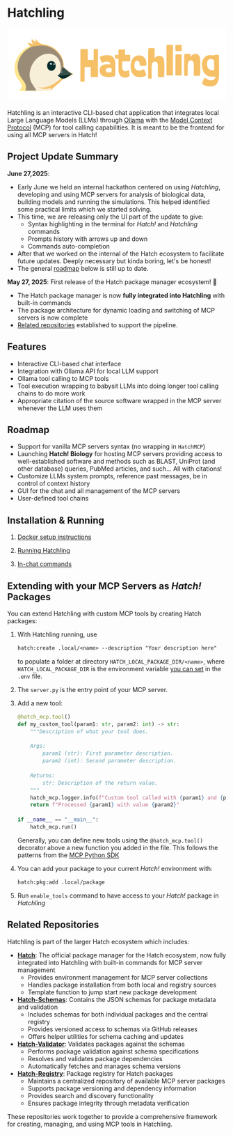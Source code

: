 # Hatchling

![Hatchling Logo](./doc/resources/images/Logo/hatchling_wide_dark_bg_transparent.png)

Hatchling is an interactive CLI-based chat application that integrates local Large Language Models (LLMs) through [Ollama](https://ollama.ai/) with the [Model Context Protocol](https://github.com/modelcontextprotocol) (MCP) for tool calling capabilities. It is meant to be the frontend for using all MCP servers in Hatch!

## Project Update Summary

**June 27,2025**:

- Early June we held an internal hackathon centered on using *Hatchling*, developing and using MCP servers for analysis of biological data, building models and running the simulations. This helped identified some practical limits which we started solving.
- This time, we are releasing only the UI part of the update to give:
  - Syntax highlighting in the terminal for *Hatch!* and *Hatchling* commands
  - Prompts history with arrows up and down
  - Commands auto-completion
- After that we worked on the internal of the Hatch ecosystem to facilitate future updates. Deeply necessary but kinda boring, let's be honest!
- The general [roadmap](#roadmap) below is still up to date.

**May 27, 2025**: First release of the Hatch package manager ecosystem! 🎉

- The Hatch package manager is now **fully integrated into Hatchling** with built-in commands
- The package architecture for dynamic loading and switching of MCP servers is now complete
- [Related repositories](#related-repositories) established to support the pipeline.

## Features

- Interactive CLI-based chat interface
- Integration with Ollama API for local LLM support
- Ollama tool calling to MCP tools
- Tool execution wrapping to babysit LLMs into doing longer tool calling chains to do more work
- Appropriate citation of the source software wrapped in the MCP server whenever the LLM uses them

## Roadmap

- Support for vanilla MCP servers syntax (no wrapping in `HatchMCP`)
- Launching **Hatch! Biology** for hosting MCP servers providing access to well-established software and methods such as BLAST, UniProt (and other database) queries, PubMed articles, and such... All with citations!
- Customize LLMs system prompts, reference past messages, be in control of context history
- GUI for the chat and all management of the MCP servers
- User-defined tool chains

## Installation & Running

1. [Docker setup instructions](./doc/articles/docker-setup.md)

2. [Running Hatchling](./doc/articles/running_hatchling.md)

3. [In-chat commands](./doc/articles/chat_commands.md)


## Extending with your MCP Servers as *Hatch!* Packages

You can extend Hatchling with custom MCP tools by creating Hatch packages:

1. With Hatchling running, use

    ```txt
    hatch:create .local/<name> --description "Your description here"
    ```

    to populate a folder at directory `HATCH_LOCAL_PACKAGE_DIR/<name>`, where `HATCH_LOCAL_PACKAGE_DIR` is the environment variable   [you can set](./doc/articles/running_hatchling.md#configuration) in the `.env` file.

2. The `server.py` is the entry point of your MCP server.

3. Add a new tool:

    ```python
    @hatch_mcp.tool()
    def my_custom_tool(param1: str, param2: int) -> str:
        """Description of what your tool does.
        
        Args:
            param1 (str): First parameter description.
            param2 (int): Second parameter description.
            
        Returns:
            str: Description of the return value.
        """
        hatch_mcp.logger.info(f"Custom tool called with {param1} and {param2}")
        return f"Processed {param1} with value {param2}"

    if __name__ == "__main__":
        hatch_mcp.run()
    ```

    Generally, you can define new tools using the `@hatch_mcp.tool()` decorator above a new function you added in the file. This follows the patterns from the [MCP Python SDK](https://github.com/modelcontextprotocol/python-sdk)

4. You can add your package to your current *Hatch!* environment with:

   ```bash
   hatch:pkg:add .local/package
   ```

5. Run `enable_tools` command to have access to your *Hatch!* package in *Hatchling*

## Related Repositories

Hatchling is part of the larger Hatch ecosystem which includes:

- **[Hatch](https://github.com/CrackingShells/Hatch)**: The official package manager for the Hatch ecosystem, now fully integrated into Hatchling with built-in commands for MCP server management
  - Provides environment management for MCP server collections
  - Handles package installation from both local and registry sources
  - Template function to jump start new package development
- **[Hatch-Schemas](https://github.com/CrackingShells/Hatch-Schemas)**: Contains the JSON schemas for package metadata and validation
  - Includes schemas for both individual packages and the central registry
  - Provides versioned access to schemas via GitHub releases
  - Offers helper utilities for schema caching and updates
- **[Hatch-Validator](https://github.com/CrackingShells/Hatch-Validator)**: Validates packages against the schemas
  - Performs package validation against schema specifications
  - Resolves and validates package dependencies
  - Automatically fetches and manages schema versions
- **[Hatch-Registry](https://github.com/CrackingShells/Hatch-Registry)**: Package registry for Hatch packages
  - Maintains a centralized repository of available MCP server packages
  - Supports package versioning and dependency information
  - Provides search and discovery functionality
  - Ensures package integrity through metadata verification

These repositories work together to provide a comprehensive framework for creating, managing, and using MCP tools in Hatchling.
